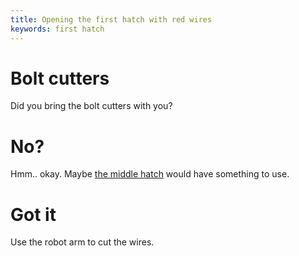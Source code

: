 ```yaml
---
title: Opening the first hatch with red wires
keywords: first hatch
---
```

# Bolt cutters
Did you bring the bolt cutters with you?

# No?
Hmm.. okay. Maybe [the middle hatch][midhatch] would have something to use.

# Got it
Use the robot arm to cut the wires.

<!-- INTERNAL LINKS -->
[midhatch]: /03-organon-cruiser/02-middle-hatch.md
